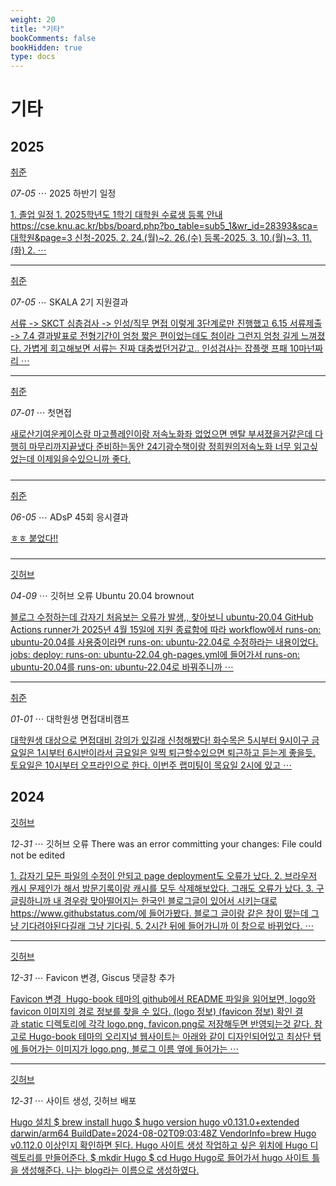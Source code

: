 ```yaml
---
weight: 20
title: "기타"
bookComments: false
bookHidden: true
type: docs
---
```


# 기타

## 2025

[취준](https://yshghid.github.io/docs/study/career/)


*07-05* ⋯ 2025 하반기 일정

[1. 졸업 일정 1. 2025학년도 1학기 대학원 수료생 등록 안내 https://cse.knu.ac.kr/bbs/board.php?bo_table=sub5_1&wr_id=28393&sca=대학원&page=3 신청-2025. 2. 24.(월)~2. 26.(수) 등록-2025. 3. 10.(월)~3. 11.(화) 2. ⋯](https://yshghid.github.io/docs/study/career/career6/)

---

[취준](https://yshghid.github.io/docs/study/career/)


*07-05* ⋯ SKALA 2기 지원결과

[서류 -> SKCT 심층검사 -> 인성/직무 면접 이렇게 3단계로만 진행했고 6.15 서류제출 -> 7.4 결과발표로 전형기간이 엄청 짧은 편이었는데도 첨이라 그런지 엄청 길게 느껴졌다. 가볍게 회고해보면 서류는 진짜 대충썼던거같고.. 인성검사는 잡플랫 프패 10마넌짜리 ⋯](https://yshghid.github.io/docs/study/career/career4/)

---

[취준](https://yshghid.github.io/docs/study/career/)


*07-01* ⋯ 첫면접

[새로산기여운케이스랑 마고플레인이랑 저속노화좌 없었으면 멘탈 부셔졌을거같은데 다행히 마무리까지끝냈다 준비하는동안 24기광수책이랑 정희원의저속노화 너무 읽고싶었는데 이제읽을수있으니까 좋다.](https://yshghid.github.io/docs/study/career/career5/)

#####

---

[취준](https://yshghid.github.io/docs/study/career/)

*06-05* ⋯ ADsP 45회 응시결과

[ㅎㅎ 붙었다!!](https://yshghid.github.io/docs/study/tech/tech15/)

#####

---

[깃허브](https://yshghid.github.io/docs/study/github/)

*04-09* ⋯ 깃허브 오류 Ubuntu 20.04 brownout

[블로그 수정하는데 갑자기 처음보는 오류가 발생,, 찾아보니 ubuntu-20.04 GitHub Actions runner가 2025년 4월 15일에 지원 종료함에 따라 workflow에서 runs-on: ubuntu-20.04를 사용중이라면 runs-on: ubuntu-22.04로 수정하라는 내용이었다. jobs: deploy: runs-on: ubuntu-22.04 gh-pages.yml에 들어가서 runs-on: ubuntu-20.04를 runs-on: ubuntu-22.04로 바꿔주니까 ⋯](https://yshghid.github.io/docs/study/tech/study1/)


---

[취준](https://yshghid.github.io/docs/study/career/)

*01-01* ⋯ 대학원생 면접대비캠프

[대학원생 대상으로 면접대비 강의가 있길래 신청해봤다! 화수목은 5시부터 9시이구 금요일은 1시부터 6시반이라서 금요일은 일찍 퇴근할수있으면 퇴근하고 듣는게 좋을듯. 토요일은 10시부터 오프라인으로 한다. 이번주 랩미팅이 목요일 2시에 있고 ⋯](https://yshghid.github.io/docs/study/bioinformatics/bi12/)

#####

## 2024

[깃허브](https://yshghid.github.io/docs/study/github/)

*12-31* ⋯ 깃허브 오류 There was an error committing your changes: File could not be edited

[1. 갑자기 모든 파일의 수정이 안되고 page deployment도 오류가 났다. 2. 브라우저 캐시 문제인가 해서 방문기록이랑 캐시를 모두 삭제해보았다. 그래도 오류가 났다. 3. 구글링하니까 내 경우랑 맞아떨어지는 한국인 블로그글이 있어서 시키는대로 https://www.githubstatus.com/에 들어가봤다. 블로그 글이랑 같은 창이 떴는데 그냥 기다려야된다길래 그냥 기다림. 5. 2시간 뒤에 들어가니까 이 창으로 바뀌었다. ⋯](https://yshghid.github.io/docs/study/tech/cs5/)

---

[깃허브](https://yshghid.github.io/docs/study/github/)

*12-31* ⋯ Favicon 변경, Giscus 댓글창 추가

[Favicon 변경  Hugo-book 테마의 github에서 README 파일을 읽어보면, logo와 favicon 이미지의 경로 정보를 찾을 수 있다. (logo 정보) (favicon 정보) 확인 결과 static 디렉토리에 각각 logo.png, favicon.png로 저장해두면 반영되는것 같다. 참고로 Hugo-book 테마의 오리지널 웹사이트는 아래와 같이 디자인되어있고 최상단 탭에 들어가는 이미지가 logo.png, 블로그 이름 옆에 들어가는 ⋯](https://yshghid.github.io/docs/study/tech/cs2/)

---

[깃허브](https://yshghid.github.io/docs/study/github/)

*12-31* ⋯ 사이트 생성, 깃허브 배포

[Hugo 설치 $ brew install hugo $ hugo version hugo v0.131.0+extended darwin/arm64 BuildDate=2024-08-02T09:03:48Z VendorInfo=brew Hugo v0.112.0 이상인지 확인하면 된다. Hugo 사이트 생성 작업하고 싶은 위치에 Hugo 디렉토리를 만들어준다. $ mkdir Hugo $ cd Hugo Hugo로 들어가서 hugo 사이트 틀을 생성해준다. 나는 blog라는 이름으로 생성하였다.](https://yshghid.github.io/docs/study/tech/cs1/)

#

